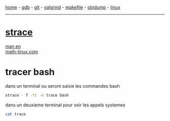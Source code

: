 [home](README.md) - [gdb](gdb.md) - [git](git.md) - [valgrind](valgrind.md) - [makefile](makefile.md) - [objdump](objdump.md) - [linux](linux.md)
***
# [strace](https://strace.io/)
[man en](https://man7.org/linux/man-pages/man1/strace.1.html)  
[math-linux.com](https://www.math-linux.com/linux/tutoriels-linux/article/strace-outil-de-depannage-linux-debugging)

# tracer bash
dans un terminal ou seront saisie les commandes bash
```bash
strace - f -tt -o trace bash
```
dans un deuxieme terminal pour voir les appels systemes
```bash
cat trace
```